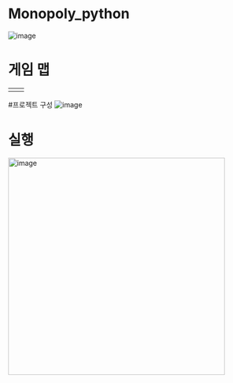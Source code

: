 # Monopoly_python

![image](https://user-images.githubusercontent.com/75960352/231045723-922c774c-26bb-4ff1-acde-0f43da4e361f.png)

# 게임 맵




<!-- <figure class="half">
    
     <img src="[http://xxx.jpg](https://user-images.githubusercontent.com/75960352/231046396-9b10fc15-81e9-4748-8254-7694f5c9840b.png)">
    <img src="[http://yyy.jpg](https://user-images.githubusercontent.com/75960352/231045897-3a9272a1-3e52-45ff-b7cd-0f7200eb9ffd.png)">
</figure>
 -->
 
 
 <table>
  <tr>
    <td><img alt="" src="https://user-images.githubusercontent.com/75960352/231046396-9b10fc15-81e9-4748-8254-7694f5c9840b.png" /></td>
      <td><img alt="" src="https://user-images.githubusercontent.com/75960352/231045897-3a9272a1-3e52-45ff-b7cd-0f7200eb9ffd.png" /></td>
  <tr>
</table>


#프로젝트 구성 
![image](https://user-images.githubusercontent.com/75960352/231046021-017dffbb-9ce6-45f4-b54a-5fe31c98bb7e.png)

# 실행 
<img width="440" alt="image" src="https://user-images.githubusercontent.com/75960352/231046197-80eb3b82-cfda-457a-88e4-2cdf4afd7738.png">
